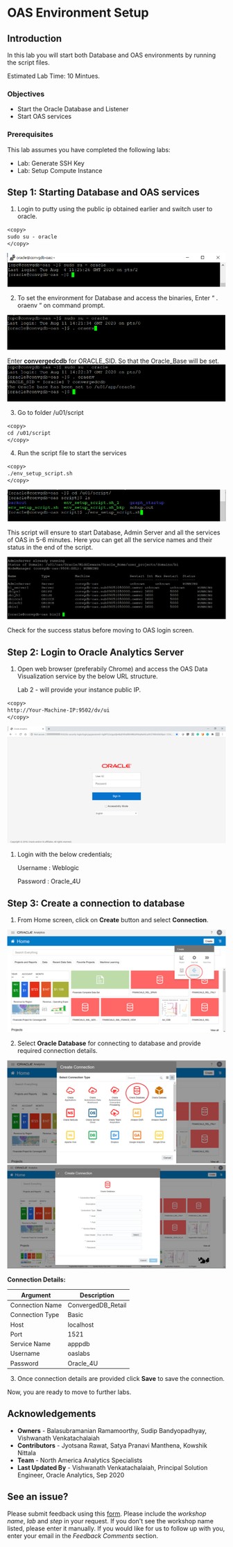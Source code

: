 # OAS Environment Setup #

## Introduction ##
In this lab you will start both Database and OAS environments by running the script files. 

Estimated Lab Time: 10 Mintues.

### Objectives ###

- Start the Oracle Database and Listener
- Start OAS services
  
### Prerequisites ###

This lab assumes you have completed the following labs:  
- Lab: Generate SSH Key 
- Lab: Setup Compute Instance  

## Step 1: Starting Database and OAS services

1. Login to putty using the public ip obtained earlier and switch user to oracle.
`````
<copy>
sudo su - oracle
</copy>
````` 
![](./images/oas-environment1.png " ")

2. To set the environment for Database and access the binaries, Enter “ . oraenv “ on command prompt.
   
![](./images/oas-environment2.png " ")

Enter **convergedcdb** for ORACLE\_SID.
So that the Oracle_Base will be set.
![](./images/oas-environment3.png " ")

3. Go to folder /u01/script

````
<copy>
cd /u01/script
</copy>
````
4. Run the script file to start the services
````
<copy>
./env_setup_script.sh
</copy>
````
![](./images/oas-environment4.png " ")

This script will ensure to start Database, Admin Server and all the services of OAS in 5-6 minutes. Here you can get all the service names and their status in the end of the script.

![](./images/oas-environment5.png " ")

Check for the success status before moving to OAS login screen.

## Step 2: Login to Oracle Analytics Server

1. Open web browser (preferabily Chrome) and access the OAS Data Visualization service by the below URL structure.  

      Lab 2 - will provide your instance public IP. 
````
<copy>
http://Your-Machine-IP:9502/dv/ui
</copy>
````
![](./images/oas-environment6.png " ")

1. Login with the below credentials;

      Username	: Weblogic

      Password 	: Oracle_4U

## Step 3: Create a connection to database

1. From Home screen, click on **Create** button and select **Connection**.

![](./images/oas-environment7.png " ")

2. Select **Oracle Database** for connecting to database and provide required connection details.  

![](./images/oas-environment8.png " ")
![](./images/oas-environment9.png " ")

**Connection Details:**	

| Argument  | Description   |
| ------------- | ------------- |
| Connection Name | ConvergedDB_Retail |
| Connection Type | Basic  |
| Host | localhost  |
| Port | 1521  |
| Service Name | apppdb  |
| Username | oaslabs  |
| Password | Oracle_4U  |

3. Once connection details are provided click **Save** to save the connection.

Now, you are ready to move to further labs.

## Acknowledgements

- **Owners** - Balasubramanian Ramamoorthy, Sudip Bandyopadhyay, Vishwanath Venkatachalaiah
- **Contributors** - Jyotsana Rawat, Satya Pranavi Manthena, Kowshik Nittala
- **Team** - North America Analytics Specialists
- **Last Updated By** - Vishwanath Venkatachalaiah, Principal Solution Engineer, Oracle Analytics, Sep 2020

## See an issue?
Please submit feedback using this [form](https://apexapps.oracle.com/pls/apex/f?p=133:1:::::P1_FEEDBACK:1). Please include the *workshop name*, *lab* and *step* in your request.  If you don't see the workshop name listed, please enter it manually. If you would like for us to follow up with you, enter your email in the *Feedback Comments* section.